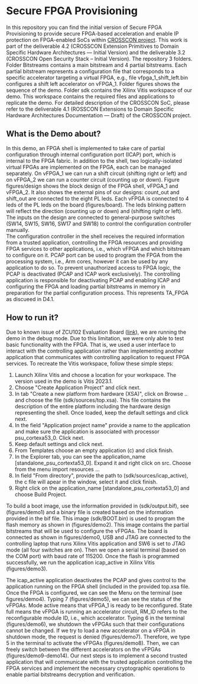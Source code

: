 
# Secure FPGA Provisioning

In this repository you can find the initial version of Secure FPGA Provisioning to provide secure FPGA-based acceleration and enable IP protection on FPGA-enabled SoCs within [CROSSCON project](https://crosscon.eu/). This work is part of the deliverable 4.2 (CROSSCON Extension Primitives to Domain Specific Hardware Architectures — Initial Version) and the deliverable 3.2 (CROSSCON Open Security Stack – Initial Version). The repository 3 folders. Folder Bitstreams contains a main bitstream and 4 partial bitstreams. Each partial bitstream represents a configuration file that corresponds to a specific accelerator targeting a virtual FPGA, e.g., file vfpga_1_shift_left.bin configures a shift left accelerator on vFPGA_1. Folder figures shows the sequence of the demo. Folder sdk contains the Xilinx Vitis workspace of our demo. This workspace contains the required files and applications to replicate the demo. For detailed description of the CROSSCON SoC, please refer to the deliverable 4.1 (ROSSCON Extensions to Domain Specific Hardware Architectures Documentation — Draft) of the CROSSCON project.

## What is the Demo about?

In this demo, an FPGA shell is implemented to take care of partial configuration through internal configuration port (ICAP) port, which is internal to the FPGA fabric. In addition to the shell, two logically-isolated virtual FPGAs are implemented on the FPGA, each can be managed separately. On vFPGA_1 we can run a shift circuit (shifting right or left) and on vFPGA_2 we can run a counter circuit (counting up or down). Figure figures/design shows the block design of the FPGA shell, vFPGA_1 and vFPGA_2. It also shows the external pins of our designs: count_out and shift_out are connected to the eight PL leds. Each vFPGA is connected to 4 leds of the PL leds on the board (figures/board). The leds blinking pattern will reflect the direction (counting up or down) and (shifting right or left). The inputs on the design are connected to general-purpose switches (SW14, SW15, SW16, SW17 and SW18) to control the configuration controller manually.  
The configuration controller in the shell receives the required information from a trusted application, controlling the FPGA resources and providing FPGA services to other applications, i.e., which vFPGA and which bitstream to configure on it. 
PCAP port can be used to program the FPGA from the processing system, i.e., Arm cores, however it can be used by any application to do so. To prevent unauthorized access to FPGA logic, the PCAP is deactivated (PCAP and ICAP work exclusively). The controlling application is responsible for deactivating PCAP and enabling ICAP and configuring the FPGA and loading partial bitstreams in memory in preparation for the partial configuration process.  This represents TA_FPGA as discueed in D4.1.

## How to run it?
Due to known issue of ZCU102 Evaluation Board ([link](https://support.xilinx.com/s/article/71968?language=en_US)), we are running the demo in the debug mode. Due to this limitation, we were only able to test basic functionality with the FPGA. That is, we used a user interface to interact with the controlling application rather than implementing another application that communicates with controlling application to request FPGA services. To recreate the Vitis workspace, follow these simple steps:

 1. Launch Xilinx Vitis and choose a location for your workspace. The version used in the demo is Vitis 2023.1.
 2. Choose "Create Application Project" and click next.
 3. In tab "Create a new platform from hardware (XSA)", click on Browse .. and choose the file (sdk/sources/top.xsa). This file contains the description of the entire platform including the hardware design representing the shell.  Once loaded, keep the default settings and click next.
 4. In the field "Application project name" provide a name to the application and make sure the application is associated with processor psu_cortexa53_0. Click next.
 5. Keep default settings and click next.
 6. From Templates choose an empty application (c) and click finish.
 7. In the Explorer tab, you can see the application_name [standalone_psu_cortexta53_0]. Expand it and right click on src. Choose from the menu import resources ...
 8. In field "From directory", provide the path to (sdk/sources/icap_active), the c file will apear in the window, select it and click finish.
 9. Right click on the application_name [standalone_psu_cortexta53_0] and choose Build Project.
 
To build a boot image, use the information provided in (sdk/output.bif), see (figures/demo1) and a binary file is created based on the information provided in the bif file. This image (sdk/BOOT.bin) is used to program the flash memory as shown in (figures/demo2). This image contains the partial bitstreams that will be used to configure the vFPGAs. The board is connected as shown in figures/demo0, USB and JTAG are connected to the controlling laptop that runs Xilinx Vitis application and SW6 is set to JTAG mode (all four switches are on). Then we open a serial terminal (based on the COM port) with baud rate of 115200. 
Once the flash is programmed successfully, we run the application icap_active in Xilinx Vitis (figures/demo3). 

The icap_active application deactivates the PCAP and gives control to the application running on the FPGA shell (included in the provided top.xsa file. Once the FPGA is configured, we can see the Menu on the terminal (see figures/demo4). Typing 7 (figures/demo5), we can see the status of the vFPGAs. Mode active means that vFPGA_1 is ready to be reconfigured. State full means the vFPGA is running an accelerator circuit, RM_ID refers to the reconfigurable module ID, i.e., which accelerator. Typing 6 in the terminal (figures/demo6), we shutdown the vFPGAs such that their configurations cannot be changed. If we try to load a new accelerator on a vFPGA in shutdown mode, the request is denied (figures/demo7). Therefore, we type 5 in the terminal to activate the vFPGAs (figures/demo8). Then, we can freely switch between the different accelerators on the vFPGAs (figures/demo9-demo14). 
Our next steps is to implement a second trusted application that will communicate with the trusted application controlling the FPGA services and implement the necessary cryptographic operations to enable partial bitstreams decryption and verification.

